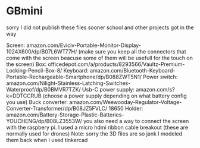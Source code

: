 # GBmini
sorry I did not publish these files sooner school and other projects got in the way

Screen: amazon.com/Eviciv-Portable-Monitor-Display-1024X600/dp/B07L6WT77H/ (make sure you keep all the connectors that come with the screen beacuse some of them will be usefull for the touch on the screen)
Box: officedepot.com/a/products/8293566/Vaultz-Premium-Locking-Pencil-Box-8/
Keyboard: amazon.com/Bluetooth-Keyboard-Portable-Rechargeable-Smartphone/dp/B088ZWT5N1/
Power switch: amazon.com/Nilight-Stainless-Latching-Switches-Waterproof/dp/B0BMVR7TZK/
Usb-C power supply: amazon.com/s?k=DDTCCRUB (choose a power supply depending on what battery config you use)
Buck converter: amazon.com/Weewooday-Regulator-Voltage-Converter-Transformer/dp/B08JZ5FVLC/
18650 Holder: amazon.com/Battery-Storage-Plastic-Batteries-YOUCHENG/dp/B08LZ3553W/
you also need a way to connect the screen with the raspbery pi. I used a micro hdmi ribbon cable breakout (these are normally used for drones)
Note: sorry the 3D files are so jank I modeled them back when I used tinkercad
